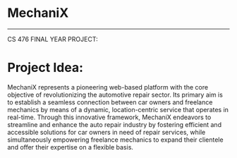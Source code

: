 # MechaniX

_______________________________________________________________________


CS 476 FINAL YEAR PROJECT:

# Project Idea:

MechaniX represents a pioneering web-based platform with the core objective of revolutionizing the automotive repair sector. Its primary aim is to establish a seamless connection between car owners and freelance mechanics by means of a dynamic, location-centric service that operates in real-time. Through this innovative framework, MechaniX endeavors to streamline and enhance the auto repair industry by fostering efficient and accessible solutions for car owners in need of repair services, while simultaneously empowering freelance mechanics to expand their clientele and offer their expertise on a flexible basis.

